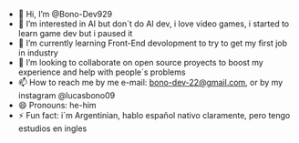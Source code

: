 - 👋 Hi, I’m @Bono-Dev929
- 👀 I’m interested in AI but don´t do AI dev, i love video games, i started to learn game dev but i paused it
- 🌱 I’m currently learning Front-End devolopment to try to get my first job in industry
- 💞️ I’m looking to collaborate on open source proyects to boost my experience and help with people´s problems
- 📫 How to reach me by me e-mail: bono-dev-22@gmail.com, or by my instagram @lucasbono09
- 😄 Pronouns: he-him
- ⚡ Fun fact: i´m Argentinian, hablo español nativo claramente, pero tengo estudios en ingles

<!---
Bono-Dev929/Bono-Dev929 is a ✨ special ✨ repository because its `README.md` (this file) appears on your GitHub profile.
You can click the Preview link to take a look at your changes.
--->
